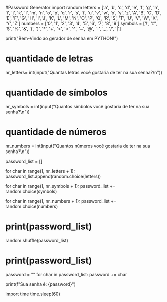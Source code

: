 #Password Generator
import random
letters = ['a', 'b', 'c', 'd', 'e', 'f', 'g', 'h', 'i', 'j', 'k', 'l', 'm', 'n', 'o', 'p', 'q', 'r', 's', 't', 'u', 'v', 'w', 'x', 'y', 'z', 'A', 'B', 'C', 'D', 'E', 'F', 'G', 'H', 'I', 'J', 'K', 'L', 'M', 'N', 'O', 'P', 'Q', 'R', 'S', 'T', 'U', 'V', 'W', 'X', 'Y', 'Z']
numbers = ['0', '1', '2', '3', '4', '5', '6', '7', '8', '9']
symbols = ['!', '#', '$', '%', '&', '(', ')', '*', '+', '>', '<', '^', '~', '@', '-', '_', '/', '|']

print("Bem-Vindo ao gerador de senha em PYTHON!")
# quantidade de letras
nr_letters= int(input("Quantas letras você gostaria de ter na sua senha?\n")) 
# quantidade de símbolos
nr_symbols = int(input("Quantos símbolos você gostaria de ter na sua senha?\n"))
# quantidade de números
nr_numbers = int(input("Quantos números você gostaria de ter na sua senha?\n"))

password_list = []

for char in range(1, nr_letters + 1):
  password_list.append(random.choice(letters))

for char in range(1, nr_symbols + 1):
  password_list += random.choice(symbols)

for char in range(1, nr_numbers + 1):
  password_list += random.choice(numbers)

# print(password_list)
  random.shuffle(password_list)
  
# print(password_list)
password = ""
for char in password_list:
  password += char

print(f"Sua senha é: {password}")

import time
time.sleep(60)
